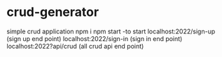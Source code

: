 # crud-generator
simple crud application
npm i
npm start -to start
localhost:2022/sign-up (sign up end point)
localhost:2022/sign-in (sign in end point)
localhost:2022?api/crud (all crud api end point)
